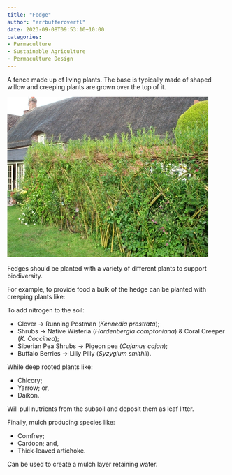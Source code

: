 ```yaml
---
title: "Fedge"
author: "errbufferoverfl"
date: 2023-09-08T09:53:10+10:00
categories:
- Permaculture
- Sustainable Agriculture
- Permaculture Design
---
```


A fence made up of living plants. The base is typically made of shaped willow and creeping plants are grown over the top of it.

![A photo of a mature living willow fedge](imgs/fedge.png)

Fedges should be planted with a variety of different plants to support biodiversity.

For example, to provide food a bulk of the hedge can be planted with creeping plants like:

To add nitrogen to the soil:

- Clover → Running Postman (*Kennedia prostrata*);
- Shrubs → Native Wisteria (*Hardenbergia comptoniana*) & Coral Creeper (*K. Coccinea*);
- Siberian Pea Shrubs → Pigeon pea (*Cajanus cajan*);
- Buffalo Berries → Lilly Pilly (*Syzygium smithii*).

While deep rooted plants like:

- Chicory;
- Yarrow; or,
- Daikon.

Will pull nutrients from the subsoil and deposit them as leaf litter.

Finally, mulch producing species like:

- Comfrey;
- Cardoon; and,
- Thick-leaved artichoke.

Can be used to create a mulch layer retaining water.
